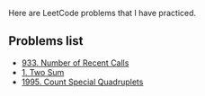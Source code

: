 Here are LeetCode problems that I have practiced. 

## Problems list

* [933. Number of Recent Calls](https://leetcode.com/problems/number-of-recent-calls/description/)
* [1. Two Sum](https://leetcode.com/problems/two-sum/description/)
* [1995. Count Special Quadruplets](https://leetcode.com/problems/count-special-quadruplets/description/)


